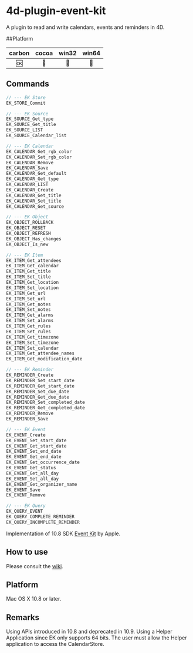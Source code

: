 4d-plugin-event-kit
===================

A plugin to read and write calendars, events and reminders in 4D.

##Platform

| carbon | cocoa | win32 | win64 |
|:------:|:-----:|:---------:|:---------:|
|🆗|🚫|🚫|🚫|

Commands
---

```c
// --- EK Store
EK_STORE_Commit

// --- EK Source
EK_SOURCE_Get_type
EK_SOURCE_Get_title
EK_SOURCE_LIST
EK_SOURCE_Calendar_list

// --- EK Calendar
EK_CALENDAR_Get_rgb_color
EK_CALENDAR_Set_rgb_color
EK_CALENDAR_Remove
EK_CALENDAR_Save
EK_CALENDAR_Get_default
EK_CALENDAR_Get_type
EK_CALENDAR_LIST
EK_CALENDAR_Create
EK_CALENDAR_Get_title
EK_CALENDAR_Set_title
EK_CALENDAR_Get_source

// --- EK Object
EK_OBJECT_ROLLBACK
EK_OBJECT_RESET
EK_OBJECT_REFRESH
EK_OBJECT_Has_changes
EK_OBJECT_Is_new

// --- EK Item
EK_ITEM_Get_attendees
EK_ITEM_Get_calendar
EK_ITEM_Get_title
EK_ITEM_Set_title
EK_ITEM_Get_location
EK_ITEM_Set_location
EK_ITEM_Get_url
EK_ITEM_Set_url
EK_ITEM_Get_notes
EK_ITEM_Set_notes
EK_ITEM_Get_alarms
EK_ITEM_Set_alarms
EK_ITEM_Get_rules
EK_ITEM_Set_rules
EK_ITEM_Get_timezone
EK_ITEM_Set_timezone
EK_ITEM_Set_calendar
EK_ITEM_Get_attendee_names
EK_ITEM_Get_modification_date

// --- EK Reminder
EK_REMINDER_Create
EK_REMINDER_Set_start_date
EK_REMINDER_Get_start_date
EK_REMINDER_Set_due_date
EK_REMINDER_Get_due_date
EK_REMINDER_Set_completed_date
EK_REMINDER_Get_completed_date
EK_REMINDER_Remove
EK_REMINDER_Save

// --- EK Event
EK_EVENT_Create
EK_EVENT_Set_start_date
EK_EVENT_Get_start_date
EK_EVENT_Set_end_date
EK_EVENT_Get_end_date
EK_EVENT_Get_occurrence_date
EK_EVENT_Get_status
EK_EVENT_Get_all_day
EK_EVENT_Set_all_day
EK_EVENT_Get_organizer_name
EK_EVENT_Save
EK_EVENT_Remove

// --- EK Query
EK_QUERY_EVENT
EK_QUERY_COMPLETE_REMINDER
EK_QUERY_INCOMPLETE_REMINDER
```

Implementation of 10.8 SDK [Event Kit](https://developer.apple.com/library/ios/documentation/EventKit/Reference/EventKitFrameworkRef/_index.html) by Apple.

How to use
----------
Please consult the [wiki](https://github.com/miyako/4d-plugin-event-kit/wiki).

Platform
--------
Mac OS X 10.8 or later.

Remarks
-------
Using APIs introduced in 10.8 and deprecated in 10.9.
Using a Helper Application since EK only supports 64 bits.
The user must allow the Helper application to access the CalendarStore.
